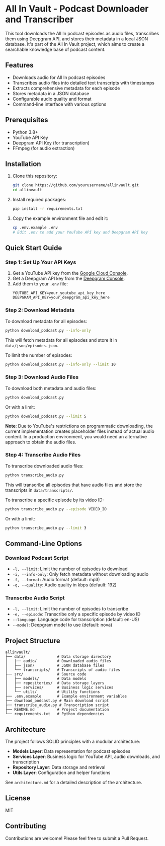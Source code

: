 # All In Vault - Podcast Downloader and Transcriber

This tool downloads the All In podcast episodes as audio files, transcribes them using Deepgram API, and stores their metadata in a local JSON database. It's part of the All In Vault project, which aims to create a searchable knowledge base of podcast content.

## Features

- Downloads audio for All In podcast episodes
- Transcribes audio files into detailed text transcripts with timestamps
- Extracts comprehensive metadata for each episode
- Stores metadata in a JSON database
- Configurable audio quality and format
- Command-line interface with various options

## Prerequisites

- Python 3.8+
- YouTube API Key
- Deepgram API Key (for transcription)
- FFmpeg (for audio extraction)

## Installation

1. Clone this repository:
   ```bash
   git clone https://github.com/yourusername/allinvault.git
   cd allinvault
   ```

2. Install required packages:
   ```bash
   pip install -r requirements.txt
   ```

3. Copy the example environment file and edit it:
   ```bash
   cp .env.example .env
   # Edit .env to add your YouTube API key and Deepgram API key
   ```

## Quick Start Guide

### Step 1: Set Up Your API Keys

1. Get a YouTube API key from the [Google Cloud Console](https://console.cloud.google.com/).
2. Get a Deepgram API key from the [Deepgram Console](https://console.deepgram.com/).
3. Add them to your `.env` file:
   ```
   YOUTUBE_API_KEY=your_youtube_api_key_here
   DEEPGRAM_API_KEY=your_deepgram_api_key_here
   ```

### Step 2: Download Metadata

To download metadata for all episodes:

```bash
python download_podcast.py --info-only
```

This will fetch metadata for all episodes and store it in `data/json/episodes.json`.

To limit the number of episodes:

```bash
python download_podcast.py --info-only --limit 10
```

### Step 3: Download Audio Files

To download both metadata and audio files:

```bash
python download_podcast.py
```

Or with a limit:

```bash
python download_podcast.py --limit 5
```

**Note**: Due to YouTube's restrictions on programmatic downloading, the current implementation creates placeholder files instead of actual audio content. In a production environment, you would need an alternative approach to obtain the audio files.

### Step 4: Transcribe Audio Files

To transcribe downloaded audio files:

```bash
python transcribe_audio.py
```

This will transcribe all episodes that have audio files and store the transcripts in `data/transcripts/`.

To transcribe a specific episode by its video ID:

```bash
python transcribe_audio.py --episode VIDEO_ID
```

Or with a limit:

```bash
python transcribe_audio.py --limit 3
```

## Command-Line Options

### Download Podcast Script

- `-l, --limit`: Limit the number of episodes to download
- `-i, --info-only`: Only fetch metadata without downloading audio
- `-f, --format`: Audio format (default: mp3)
- `-q, --quality`: Audio quality in kbps (default: 192)

### Transcribe Audio Script

- `-l, --limit`: Limit the number of episodes to transcribe
- `-e, --episode`: Transcribe only a specific episode by video ID
- `--language`: Language code for transcription (default: en-US)
- `--model`: Deepgram model to use (default: nova)

## Project Structure

```
allinvault/
├── data/              # Data storage directory
│   ├── audio/         # Downloaded audio files
│   ├── json/          # JSON database files
│   └── transcripts/   # Transcripts of audio files
├── src/               # Source code
│   ├── models/        # Data models
│   ├── repositories/  # Data storage layers
│   ├── services/      # Business logic services
│   └── utils/         # Utility functions
├── .env.example       # Example environment variables
├── download_podcast.py # Main download script
├── transcribe_audio.py # Transcription script
├── README.md          # Project documentation
└── requirements.txt   # Python dependencies
```

## Architecture

The project follows SOLID principles with a modular architecture:

- **Models Layer**: Data representation for podcast episodes
- **Services Layer**: Business logic for YouTube API, audio downloads, and transcription
- **Repository Layer**: Data storage and retrieval
- **Utils Layer**: Configuration and helper functions

See `architecture.md` for a detailed description of the architecture.

## License

MIT

## Contributing

Contributions are welcome! Please feel free to submit a Pull Request. 